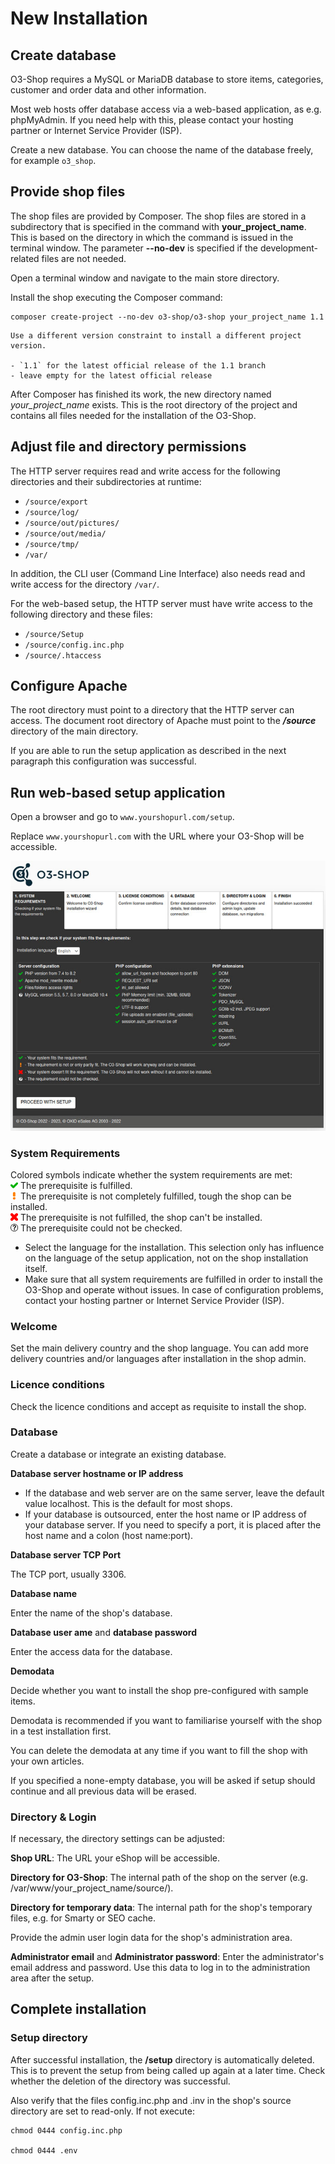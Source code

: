 # New Installation

## Create database

O3-Shop requires a MySQL or MariaDB database to store items, categories, customer and order data and other information.

Most web hosts offer database access via a web-based application, as e.g. phpMyAdmin. If you need help with this, please contact your hosting partner or Internet Service Provider (ISP).

Create a new database. You can choose the name of the database freely, for example `o3_shop`.

## Provide shop files

The shop files are provided by Composer. The shop files are stored in a subdirectory that is specified in the command with **your_project_name**. This is based on the directory in which the command is issued in the terminal window. The parameter **--no-dev** is specified if the development-related files are not needed.

Open a terminal window and navigate to the main store directory.

Install the shop executing the Composer command:

```
composer create-project --no-dev o3-shop/o3-shop your_project_name 1.1
```

```{note}
Use a different version constraint to install a different project version.

- `1.1` for the latest official release of the 1.1 branch
- leave empty for the latest official release
```

After Composer has finished its work, the new directory named *your_project_name* exists. This is the root directory of the project and contains all files needed for the installation of the O3-Shop.

## Adjust file and directory permissions

The HTTP server requires read and write access for the following directories and their subdirectories at runtime:

- `/source/export`
- `/source/log/`
- `/source/out/pictures/`
- `/source/out/media/`
- `/source/tmp/`
- `/var/`

In addition, the CLI user (Command Line Interface) also needs read and write access for the directory `/var/`.

For the web-based setup, the HTTP server must have write access to the following directory and these files:

- `/source/Setup`
- `/source/config.inc.php`
- `/source/.htaccess`

## Configure Apache

The root directory must point to a directory that the HTTP server can access. The document root directory of Apache must point to the ***/source*** directory of the main directory.

If you are able to run the setup application as described in the next paragraph this configuration was successful.

## Run web-based setup application

Open a browser and go to `www.yourshopurl.com/setup`.

Replace `www.yourshopurl.com` with the URL where your O3-Shop will be accessible.

![O3-Shop Setup](../../assets/setup_1.jpg)

### System Requirements

Colored symbols indicate whether the system requirements are met:<br>
![](../../assets/install_pass.png) The prerequisite is fulfilled.<br>
![](../../assets/install_pmin.png) The prerequisite is not completely fulfilled, tough the shop can be installed.<br>
![](../../assets/install_fail.png) The prerequisite is not fulfilled, the shop can't be installed.<br>
![](../../assets/install_null.png) The prerequisite could not be checked.

- Select the language for the installation. This selection only has influence on the language of the setup application, not on the shop installation itself.
- Make sure that all system requirements are fulfilled in order to install the O3-Shop and operate without issues. In case of configuration problems, contact your hosting partner or Internet Service Provider (ISP).

### Welcome

Set the main delivery country and the shop language. You can add more delivery countries and/or languages after installation in the shop admin.

### Licence conditions

Check the licence conditions and accept as requisite to install the shop.

### Database

Create a database or integrate an existing database.

**Database server hostname or IP address**

- If the database and web server are on the same server, leave the default value localhost. This is the default for most shops.
- If your database is outsourced, enter the host name or IP address of your database server. If you need to specify a port, it is placed after the host name and a colon (host name:port).

**Database server TCP Port**

The TCP port, usually 3306.

**Database name**

Enter the name of the shop's database.

**Database user ame** and **database password**

Enter the access data for the database.

**Demodata**

Decide whether you want to install the shop pre-configured with sample items.

Demodata is recommended if you want to familiarise yourself with the shop in a test installation first.

You can delete the demodata at any time if you want to fill the shop with your own articles.

If you specified a none-empty database, you will be asked if setup should continue and all previous data will be erased.

### Directory & Login

If necessary, the directory settings can be adjusted:

**Shop URL**:
The URL your eShop will be accessible.

**Directory for O3-Shop**:
The internal path of the shop on the server (e.g. /var/www/your_project_name/source/).

**Directory for temporary data**:
The internal path for the shop's temporary files, e.g. for Smarty or SEO cache.


Provide the admin user login data for the shop's administration area.

**Administrator email** and **Administrator password**:
Enter the administrator's email address and password. Use this data to log in to the administration area after the setup.

## Complete installation

### Setup directory

After successful installation, the **/setup** directory is automatically deleted. This is to prevent the setup from being called up again at a later time. Check whether the deletion of the directory was successful.

Also verify that the files config.inc.php and .inv in the shop's source directory are set to read-only. If not execute:

```{note}
chmod 0444 config.inc.php

chmod 0444 .env
```

